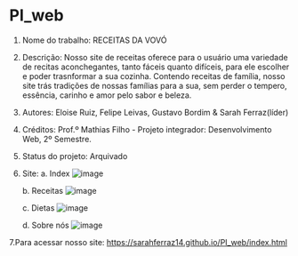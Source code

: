 # PI_web

1. Nome do trabalho: 
    RECEITAS DA VOVÓ

2. Descrição:
     Nosso site de receitas oferece para o usuário uma variedade de recitas aconchegantes, tanto fáceis quanto difíceis, para ele escolher e poder trasnformar a sua cozinha. Contendo receitas de família, nosso site trás tradições de nossas famílias para a sua, sem perder o tempero, essência, carinho e amor pelo sabor e beleza.

3. Autores:
     Eloise Ruiz, Felipe Leivas, Gustavo Bordim & Sarah Ferraz(líder)

4. Créditos:
     Prof.º Mathias Filho - Projeto integrador: Desenvolvimento Web, 2º Semestre.

5. Status do projeto:
     Arquivado

6. Site:
   a. Index
   ![image](https://github.com/user-attachments/assets/ed3a663f-87dc-4ceb-8cfc-f6ce057d2c9d)

   b. Receitas
    ![image](https://github.com/user-attachments/assets/e5536364-d2c0-4488-810b-f38f24bb9069)
   
   c. Dietas
   ![image](https://github.com/user-attachments/assets/4c6989e5-1cf4-44e2-974d-1aeb55e4d410)

   d. Sobre nós
   ![image](https://github.com/user-attachments/assets/05f9defd-fee3-439a-872b-bd8d6b26f36e)

7.Para acessar nosso site:
   https://sarahferraz14.github.io/PI_web/index.html
